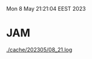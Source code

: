 Mon  8 May 21:21:04 EEST 2023
# JAM
<a href='./cache/202305/08_21.log'>./cache/202305/08_21.log</a>
